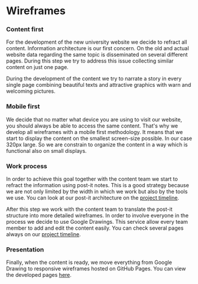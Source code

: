 # Wireframes


### Content first
For the development of the new university website we decide to refract all content. Information architecture is our first concern. On the old and actual website data regarding the same topic is disseminated on several different pages. During this step we try to address this issue collecting similar content on just one page.

During the development of the content we try to narrate a story in every single page combining beautiful texts and attractive graphics with warn and welcoming pictures.

### Mobile first
We decide that no matter what device you are using to visit our website, you should always be able to access the same content. That's why we develop all wireframes with a mobile first methodology. It means that we start to display the content on the smallest screen-size possible. In our case 320px large. So we are constrain to organize the content in a way which is functional also on small displays. 

### Work process
In order to achieve this goal together with the content team we start to refract the information using post-it notes. This is a good strategy because we are not only limited by the width in which we work but also by the tools we use. You can look at our post-it architecture on the [project timeline](#).

After this step we work with the content team to translate the post-it structure into more detailed wireframes. In order to involve everyone in the process we decide to use Google Drawings. This service allow every team member to add and edit the content easily. You can check several pages always on our [project timeline](#).

### Presentation
Finally, when the content is ready, we move everything from Google Drawing to responsive wireframes hosted on GitHub Pages. You can view the developed pages [here](http://unibz.github.io/wireframe/).